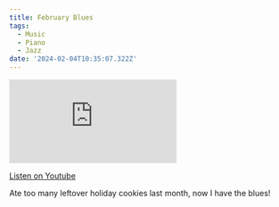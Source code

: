 ```yaml
---
title: February Blues
tags:
  - Music
  - Piano
  - Jazz
date: '2024-02-04T10:35:07.322Z'
---
```


<iframe src="https://www.youtube-nocookie.com/embed/Y2O2R07Ij6Y?modestbranding=1&showinfo=0&rel=0" title="YouTube video player" frameborder="0" allow="accelerometer; autoplay; encrypted-media; gyroscope; picture-in-picture;" allowfullscreen className="youtube_video"></iframe>

[Listen on Youtube](https://youtu.be/Y2O2R07Ij6Y)

Ate too many leftover holiday cookies last month, now I have the blues!
